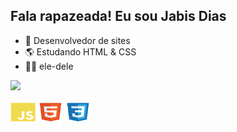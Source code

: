 ## Fala rapazeada! Eu sou Jabis Dias

- 🔭 Desenvolvedor de sites
- 🌎 Estudando HTML & CSS
- 🐱‍👤 ele-dele

<div>
  <img height="180em" src="https://github-readme-stats.vercel.app/api?username=jabisdias&show_icons=true&theme=dark"/>
</div>

<div style="display: inline_block"><br>
  <img align="center" alt="Jab-Js" height="30" width="40" src="https://raw.githubusercontent.com/devicons/devicon/master/icons/javascript/javascript-plain.svg">
  <img align="center" alt="Jab-HTML" height="30" width="40" src="https://raw.githubusercontent.com/devicons/devicon/master/icons/html5/html5-original.svg">
  <img align="center" alt="Jab-CSS" height="30" width="40" src="https://raw.githubusercontent.com/devicons/devicon/master/icons/css3/css3-original.svg">
</div>
